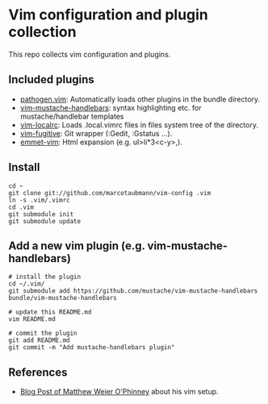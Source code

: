 Vim configuration and plugin collection
=======================================

This repo collects vim configuration and plugins.

Included plugins
----------------
* [pathogen.vim](https://github.com/tpope/vim-pathogen): Automatically loads other plugins in the bundle directory.
* [vim-mustache-handlebars](https://github.com/mustache/vim-mustache-handlebars): syntax highlighting etc. for mustache/handlebar templates
* [vim-localrc](https://github.com/thinca/vim-localrc): Loads .local.vimrc files in files system tree of the directory.
* [vim-fugitive](http://github.com/tpope/vim-fugitive.git): Git wrapper (:Gedit, :Gstatus ...).
* [emmet-vim](https://github.com/mattn/emmet-vim): Html expansion (e.g. ul>li*3&lt;c-y>,).

Install
-------
    cd ~
    git clone git://github.com/marcotaubmann/vim-config .vim
    ln -s .vim/.vimrc
    cd .vim
    git submodule init
    git submodule update


Add a new vim plugin (e.g. vim-mustache-handlebars)
---------------------------------------------------
    # install the plugin
    cd ~/.vim/
    git submodule add https://github.com/mustache/vim-mustache-handlebars bundle/vim-mustache-handlebars
    
    # update this README.md
    vim README.md
    
    # commit the plugin
    git add README.md
    git commit -m "Add mustache-handlebars plugin"


References
----------
* [Blog Post of Matthew Weier O'Phinney](https://mwop.net/blog/249-Vim-Toolbox,-2010-Edition.html) about his vim setup.
